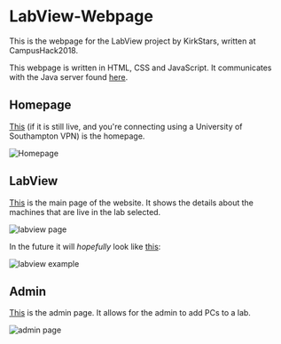 # LabView-Webpage
This is the webpage for the LabView project by KirkStars, written at CampusHack2018.

This webpage is written in HTML, CSS and JavaScript. It communicates with the Java server found [here](https://github.com/BreD1810/LabView-Server).

## Homepage
[This](http://labview.me/) (if it is still live, and you're connecting using a University of Southampton VPN) is the homepage.

![Homepage](https://i.imgur.com/pb4fFkH.png)

## LabView
[This](http://labview.me/labview) is the main page of the website. It shows the details about the machines that are live in the lab selected.

![labview page](https://i.imgur.com/S9DA2rt.png)

In the future it will *hopefully* look like [this](http://labview.me/tableexample):

![labview example](https://i.imgur.com/Z3EFQb3.png)

## Admin
[This](http://labview.me/admin) is the admin page. It allows for the admin to add PCs to a lab.

![admin page](https://i.imgur.com/11IzHxm.png)
